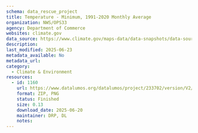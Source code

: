 ```yaml
---
schema: data_rescue_project 
title: Temperature - Minimum, 1991-2020 Monthly Average
organization: NWS/OPS33
agency: Department of Commerce
websites: climate.gov
data_source: https://www.climate.gov/maps-data/data-snapshots/data-source/temperature-minimum-1991-2020-monthly-average
description: 
last_modified: 2025-06-23
metadata_available: No
metadata_url: 
category:
  - Climate & Environment 
resources:
  - id: 1160
    url: https://www.datalumos.org/datalumos/project/233702/version/V2/view
    format: ZIP, PNG
    status: Finished
    size: 0.13
    download_date: 2025-06-20
    maintainer: DRP, DL
    notes: 
---
```

